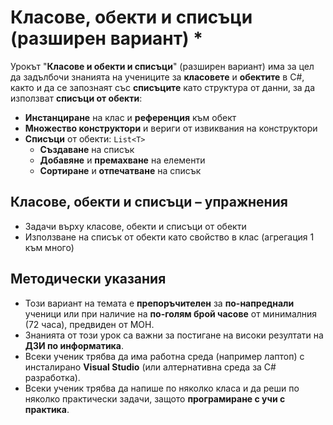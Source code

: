 # Класове, обекти и списъци (разширен вариант) *

Урокът "**Класове и обекти и списъци**" (разширен вариант) има за цел да задълбочи знанията на учениците за **класовете** и **обектите** в C#, както и да се запознаят със **списъците** като структура от данни, за да използват **списъци от обекти**:
  - **Инстанциране** на клас и **референция** към обект
  - **Множество конструктори** и вериги от извиквания на конструктори
  - **Списъци** от обекти: `List<T>`
    - **Създаване** на списък
    - **Добавяне** и **премахване** на елементи
    - **Сортиране** и **отпечатване** на списък

## Класове, обекти и списъци – упражнения
  - Задачи върху класове, обекти и списъци от обекти
  - Използване на списък от обекти като свойство в клас (агрегация 1 към много)

## Методически указания
  - Този вариант на темата е **препоръчителен** за **по-напреднали** ученици или при наличие на **по-голям брой часове** от минималния (72 часа), предвиден от МОН.
  - Знанията от този урок са важни за постигане на високи резултати на **ДЗИ по информатика**.
  - Всеки ученик трябва да има работна среда (например лаптоп) с инсталирано **Visual Studio** (или алтернативна среда за C# разработка).
  - Всеки ученик трябва да напише по няколко класа и да реши по няколко практически задачи, защото **програмиране с учи с практика**.
